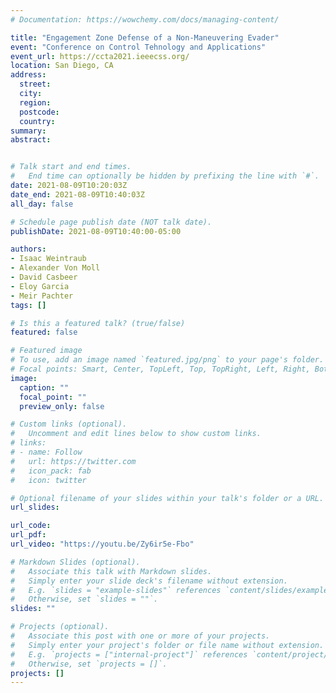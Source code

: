 ```yaml
---
# Documentation: https://wowchemy.com/docs/managing-content/

title: "Engagement Zone Defense of a Non-Maneuvering Evader"
event: "Conference on Control Tehnology and Applications"
event_url: https://ccta2021.ieeecss.org/
location: San Diego, CA
address:
  street:
  city:
  region:
  postcode:
  country:
summary: 
abstract:


# Talk start and end times.
#   End time can optionally be hidden by prefixing the line with `#`.
date: 2021-08-09T10:20:03Z
date_end: 2021-08-09T10:40:03Z
all_day: false

# Schedule page publish date (NOT talk date).
publishDate: 2021-08-09T10:40:00-05:00

authors:
- Isaac Weintraub 
- Alexander Von Moll
- David Casbeer
- Eloy Garcia 
- Meir Pachter
tags: []

# Is this a featured talk? (true/false)
featured: false

# Featured image
# To use, add an image named `featured.jpg/png` to your page's folder. 
# Focal points: Smart, Center, TopLeft, Top, TopRight, Left, Right, BottomLeft, Bottom, BottomRight.
image: 
  caption: ""
  focal_point: ""
  preview_only: false

# Custom links (optional).
#   Uncomment and edit lines below to show custom links.
# links:
# - name: Follow
#   url: https://twitter.com
#   icon_pack: fab
#   icon: twitter

# Optional filename of your slides within your talk's folder or a URL.
url_slides: 

url_code:
url_pdf: 
url_video: "https://youtu.be/Zy6ir5e-Fbo"

# Markdown Slides (optional).
#   Associate this talk with Markdown slides.
#   Simply enter your slide deck's filename without extension.
#   E.g. `slides = "example-slides"` references `content/slides/example-slides.md`.
#   Otherwise, set `slides = ""`.
slides: ""

# Projects (optional).
#   Associate this post with one or more of your projects.
#   Simply enter your project's folder or file name without extension.
#   E.g. `projects = ["internal-project"]` references `content/project/deep-learning/index.md`.
#   Otherwise, set `projects = []`.
projects: []
---
```

